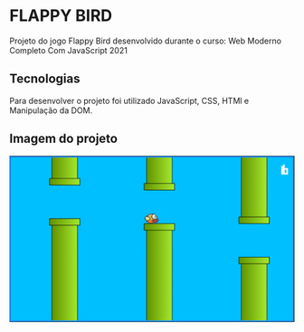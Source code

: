 # FLAPPY BIRD

Projeto do jogo Flappy Bird desenvolvido durante o curso: Web Moderno Completo Com JavaScript 2021

## Tecnologias
Para desenvolver o projeto foi utilizado JavaScript, CSS, HTMl e Manipulação da DOM.

## Imagem do projeto
 ![screen](exibicao/flappybird.PNG?lang=pt-BR)
